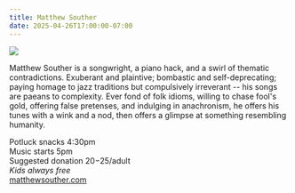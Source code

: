 ```yaml
---
title: Matthew Souther
date: 2025-04-26T17:00:00-07:00
---
```


![](https://s3.us-west-2.amazonaws.com/stickyplum.com/2025-04-26_Matthew_Souther.jpg)

Matthew Souther is a songwright, a piano hack, and a swirl of thematic contradictions. Exuberant and plaintive; bombastic and self-deprecating; paying homage to jazz traditions but compulsively irreverant -- his songs are paeans to complexity. Ever fond of folk idioms, willing to chase fool's gold, offering false pretenses, and indulging in anachronism, he offers his tunes with a wink and a nod, then offers a glimpse at something resembling humanity.

Potluck snacks 4:30pm  
Music starts 5pm  
Suggested donation $20-$25/adult  
_Kids always free_  
[matthewsouther.com](https://matthewsouther.com)
